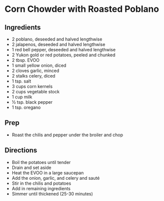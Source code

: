 # Corn Chowder with Roasted Poblano

## Ingredients

- 2 poblano, deseeded and halved lengthwise
- 2 jalapenos, deseeded and halved lengthwise
- 1 red bell pepper, deseeded and halved lengthwise
- 2 Yukon gold or red potatoes, peeled and chunked
- 2 tbsp. EVOO
- 1 small yellow onion, diced
- 2 cloves garlic, minced
- 2 stalks celery, diced
- 1 tsp. salt
- 3 cups corn kernels
- 2 cups vegetable stock
- 1 cup milk
- ½ tsp. black pepper
- 1 tsp. oregano

## Prep

- Roast the chilis and pepper under the broiler and chop

## Directions

- Boil the potatoes until tender
- Drain and set aside
- Heat the EVOO in a large saucepan
- Add the onion, garlic, and celery and sauté
- Stir in the chilis and potatoes
- Add in remaining ingredients
- Simmer until thickened (25-30 minutes)
